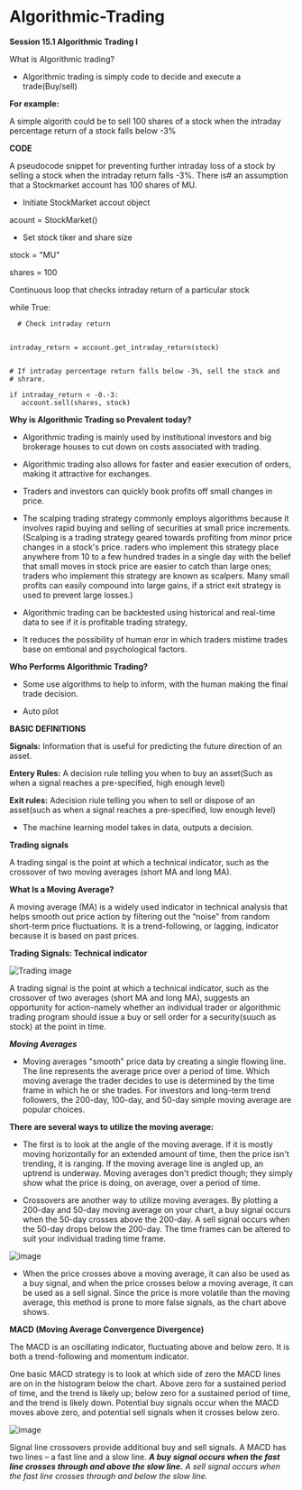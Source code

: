 # Algorithmic-Trading

**Session 15.1 Algorithmic Trading I**

What is Algorithmic trading?

- Algorithmic trading is simply code to decide and  execute a trade(Buy/sell)

**For example:**



 A simple algorith could be to sell 100 shares of a stock when the intraday percentage 
 return of a stock falls below -3%

**CODE**

 A pseudocode snippet for preventing further intraday loss of a stock by selling a stock when the intraday return falls -3%. There is# an assumption that a Stockmarket account has 100 shares of MU.

- Initiate StockMarket accout object

acount = StockMarket()

- Set stock tiker and share size

stock = "MU"

shares = 100


Continuous loop that checks intraday return of a particular stock


while  True:


      # Check intraday return


    intraday_return = account.get_intraday_return(stock)


    # If intraday percentage return falls below -3%, sell the stock and
    # shrare.

    if intraday_return < -0.-3:
       account.sell(shares, stock)



**Why is Algorithmic Trading so Prevalent today?**

- Algorithmic trading is mainly used by institutional investors and big brokerage houses to cut down on costs associated with trading.

- Algorithmic trading also allows for faster and easier execution of orders, making it attractive for exchanges.

- Traders and investors can quickly book profits off small changes in price.

-  The scalping trading strategy commonly employs algorithms because it involves rapid buying and selling of securities at small price increments. (Scalping is a trading strategy geared towards profiting from minor price changes in a stock's price. raders who implement this strategy place anywhere from 10 to a few hundred trades in a single day with the belief that small moves in stock price are easier to catch than large ones; traders who implement this strategy are known as scalpers. Many small profits can easily compound into large gains, if a strict exit strategy is used to prevent large losses.)


- Algorithmic trading can be backtested using historical and real-time data to see if it is profitable 
trading strategy,

- It reduces the possibility of human eror in which traders mistime trades base on emtional and psychological factors.

**Who Performs Algorithmic Trading?**

- Some use  algorithms to help to inform, with the human making the final trade decision.

- Auto pilot 


**BASIC DEFINITIONS**


**Signals:**  Information that is useful for predicting the future
direction of an asset.

**Entery Rules:** A decision rule telling you when to buy an asset(Such  as when a signal reaches a 
pre-specified, high enough level) 


**Exit rules:** Adecision riule telling you when to sell or dispose of an asset(such as when a signal reaches a
pre-specified, low enough level)

- The machine learning model takes in data, outputs a decision.

**Trading signals**

A trading singal is the point at which a technical indicator, such as the crossover of two moving averages
(short MA and long MA).


**What Is a Moving Average?**


A moving average (MA) is a widely used indicator in technical analysis that helps
smooth out price action by filtering out the “noise” from random short-term price
fluctuations. It is a trend-following, or lagging, indicator because it is based on
past prices.


**Trading Signals: Technical indicator**

![Trading image](https://phtradersclub.files.wordpress.com/2016/09/signals-1.png)

A trading signal is the point at which a technical indicator, such as the crossover of two averages (short MA and long MA), suggests an opportunity for action-namely whether an individual trader or algorithmic trading program should issue a buy or sell order for a security(suuch as stock) at the point in time. 

 ***Moving Averages***

- Moving averages "smooth" price data by creating a single flowing line. The line represents the average price over a period of time. Which moving average the trader decides to use is determined by the time frame in which he or she trades. For investors and long-term trend followers, the 200-day, 100-day, and 50-day simple moving average are popular choices.

**There are several ways to utilize the moving average:**


-  The first is to look at the angle of the moving average. If it is mostly moving horizontally for an extended amount of time, then the price isn't trending, it is ranging. If the moving average line is angled up, an uptrend is underway. Moving averages don't predict though; they simply show what the price is doing, on average, over a period of time.

- Crossovers are another way to utilize moving averages. By plotting a 200-day and 50-day moving average on your chart, a buy signal occurs when the 50-day crosses above the 200-day. A sell signal occurs when the 50-day drops below the 200-day. The time frames can be altered to suit your individual trading time frame.

![image](https://www.investopedia.com/thmb/o-DlAlzlHTYRyU6N1feC0cBrWcY=/519x0/filters:no_upscale():max_bytes(150000):strip_icc():format(webp)/indicators-fig_1-5bfd934846e0fb0051d86822)

- When the price crosses above a moving average, it can also be used as a buy signal, and when the price crosses below a moving average, it can be used as a sell signal. Since the price is more volatile than the moving average, this method is prone to more false signals, as the chart above shows.

**MACD (Moving Average Convergence Divergence)**

The MACD is an oscillating indicator, fluctuating above and below zero. It is both a trend-following and momentum indicator. 


One basic MACD strategy is to look at which side of zero the MACD lines are on in the histogram below the chart. Above zero for a sustained period of time, and the trend is likely up; below zero for a sustained period of time, and the trend is likely down. Potential buy signals occur when the MACD moves above zero, and potential sell signals when it crosses below zero.

![image](https://www.investopedia.com/thmb/G08h82SUuG1-stEP2DmdWG6tH2M=/520x0/filters:no_upscale():max_bytes(150000):strip_icc():format(webp)/indicators-fig_3-5bfd93514cedfd0026f4070d)

Signal line crossovers provide additional buy and sell signals. A MACD has two lines – a fast line and a slow line. ***A buy signal occurs when the fast line crosses through and above the slow line.*** *A sell signal occurs when the fast line crosses through and below the slow line.*


